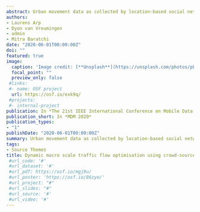 ```yaml
---
abstract: Urban movement data as collected by location-based social networks provides valuable information about routes and specific roads that people are likely to drive on. This allows us to pinpoint roads that occur in many routes and are thus sensitive to congestion. Redistributing some of the traffic to avoid unnecessary use of these roads could be a key factor in improving traffic flow. Many of the previously proposed approaches to combat congestion are either static (e.g. a city tax) or do not incorporate any movement data and hence ignore how citizens use the infrastructure. In this work, we present a method to redistribute traffic through the introduction of externally imposed variable costs to each road segment, assuming that all drivers seek to drive the cheapest route. We propose using a metaheuristic optimisation approach to minimise total travel times by optimising a set of road-specific variable cost parameters, which are used as input for an objective function based on Greenshields traffic flow theory. We evaluate the performance of this approach within the context of a case study on the city centre of Tokyo. An optimisation scenario was defined for this city using public spatial road network data, and movement data acquired from Foursquare. Experimental results on this case study show that, depending on the amount of cars on the road network, our proposed method has the potential to achieve an improvement between 1.35% (437 hours for 112,985 drivers) and 13.15% (925 hours for 31,584 drivers) of total travel time, compared to that of a currently operational road network configuration with no imposed variable costs.
authors:
- Laurens Arp
- Dyon van Vreumingen
- admin
- Mitra Baratchi
date: "2020-06-01T00:00:00Z"
doi: ""
featured: true
image:
  caption: 'Image credit: [**Unsplash**](https://unsplash.com/photos/pLCdAaMFLTE)'
  focal_point: ""
  preview_only: false
 #links:
 #- name: OSF project
  url: https://osf.io/exk9q/
 #projects:
 #- internal-project
publication: In *The 21st IEEE International Conference on Mobile Data Management*
publication_short: In *MDM 2020*
publication_types:
- "1"
publishDate: "2020-06-01T00:00:00Z"
summary: Urban movement data as collected by location-based social networks provides valuable information about routes and specific roads that people are likely to drive on. This allows us to pinpoint roads that occur in many routes and are thus sensitive to congestion. Redistributing some of the traffic to avoid unnecessary use of these roads could be a key factor in improving traffic flow. Many of the previously proposed approaches to combat congestion are either static (e.g. a city tax) or do not incorporate any movement data and hence ignore how citizens use the infrastructure. In this work, we present a method to redistribute traffic through the introduction of externally imposed variable costs to each road segment, assuming that all drivers seek to drive the cheapest route.
tags:
- Source Themes
title: Dynamic macro scale traffic flow optimisation using crowd-sourced urban movement data
 #url_code: '#'
 #url_dataset: '#'
 #url_pdf: https://osf.io/mgj9u/
 #url_poster: 'https://osf.io/86zye/'
 #url_project: "#"
 #url_slides: "#"
 #url_source: '#'
 #url_video: '#'
---
```

